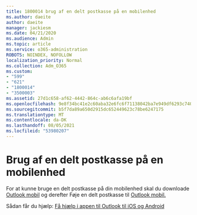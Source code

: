 ```yaml
---
title: 1800014 brug af en delt postkasse på en mobilenhed
ms.author: daeite
author: daeite
manager: jackiesm
ms.date: 04/21/2020
ms.audience: Admin
ms.topic: article
ms.service: o365-administration
ROBOTS: NOINDEX, NOFOLLOW
localization_priority: Normal
ms.collection: Adm_O365
ms.custom:
- "599"
- "621"
- "1800014"
- "3500003"
ms.assetid: 27d1c658-af62-4442-864c-ab6c6afa19bf
ms.openlocfilehash: 9e8f34bc41e2c60aba32e6fc6f71138042ba7e949df6293c7407452d5e33a680
ms.sourcegitcommit: b5f7da89a650d2915dc652449623c78be6247175
ms.translationtype: MT
ms.contentlocale: da-DK
ms.lasthandoff: 08/05/2021
ms.locfileid: "53980207"
---
```

# <a name="using-a-shared-mailbox-on-a-mobile-device"></a>Brug af en delt postkasse på en mobilenhed

For at kunne bruge en delt postkasse på din mobilenhed skal du downloade [Outlook mobil](https://products.office.com/outlook-mobile-for-android-and-ios) og derefter Føje en delt postkasse til [Outlook mobil.](https://support.office.com/article/Add-a-shared-mailbox-to-Outlook-mobile-f866242c-81b2-472e-8776-6c49c5473c9f)
  
Sådan får du hjælp: [Få hjælp i appen til Outlook til iOS og Android](https://support.office.com/article/Get-in-app-help-for-Outlook-for-iOS-and-Android-218a22d1-9fa5-4889-b689-de1c63493243)
  
